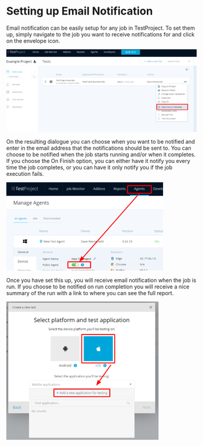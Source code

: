 # Setting up Email Notification

Email notification can be easily setup for any job in TestProject. To set them up, simply navigate to the job you want to receive notifications for and click on the envelope icon.

![Job Notifications](../.gitbook/assets/image%20%2852%29.png)

On the resulting dialogue you can choose when you want to be notified and enter in the email address that the notifications should be sent to. You can choose to be notified when the job starts running and/or when it completes. If you choose the On Finish option, you can either have it notify you every time the job completes, or you can have it only notify you if the job execution fails.

![Email Notification Settings](../.gitbook/assets/image%20%2824%29.png)

Once you have set this up, you will receive email notification when the job is run. If you choose to be notified on run completion you will receive a nice summary of the run with a link to where you can see the full report.

![Email Run Summary](../.gitbook/assets/image%20%2855%29.png)

